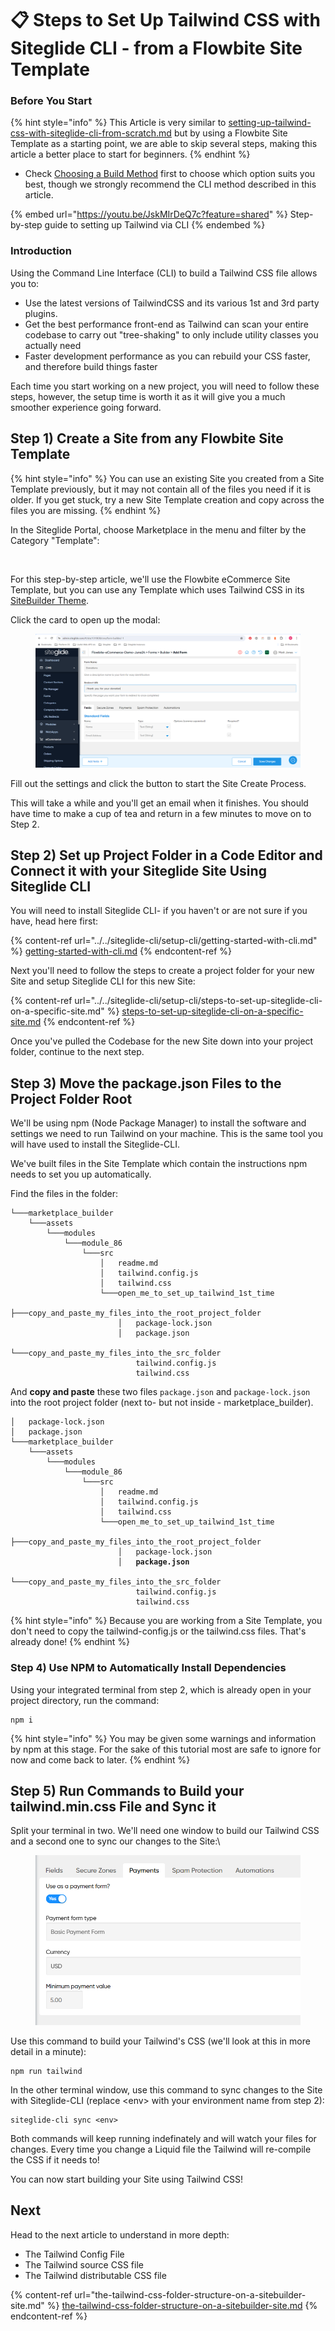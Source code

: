 # 📋 Steps to Set Up Tailwind CSS with Siteglide CLI - from a Flowbite Site Template

### Before You Start <a href="#before-you-start" id="before-you-start"></a>

{% hint style="info" %}
This Article is very similar to [setting-up-tailwind-css-with-siteglide-cli-from-scratch.md](setting-up-tailwind-css-with-siteglide-cli-from-scratch.md "mention") but by using a Flowbite Site Template as a starting point, we are able to skip several steps, making this article a better place to start for beginners.
{% endhint %}

* Check [Choosing a Build Method](tailwind-css-themes-choosing-a-build-method.md) first to choose which option suits you best, though we strongly recommend the CLI method described in this article.

{% embed url="https://youtu.be/JskMIrDeQ7c?feature=shared" %}
Step-by-step guide to setting up Tailwind via CLI
{% endembed %}

### Introduction <a href="#introduction" id="introduction"></a>

Using the Command Line Interface (CLI) to build a Tailwind CSS file allows you to:

* Use the latest versions of TailwindCSS and its various 1st and 3rd party plugins.
* Get the best performance front-end as Tailwind can scan your entire codebase to carry out "tree-shaking" to only include utility classes you actually need
* Faster development performance as you can rebuild your CSS faster, and therefore build things faster

Each time you start working on a new project, you will need to follow these steps, however, the setup time is worth it as it will give you a much smoother experience going forward.

## Step 1) Create a Site from any Flowbite Site Template <a href="#quick-start" id="quick-start"></a>

{% hint style="info" %}
You can use an existing Site you created from a Site Template previously, but it may not contain all of the files you need if it is older. If you get stuck, try a new Site Template creation and copy across the files you are missing.
{% endhint %}

In the Siteglide Portal, choose Marketplace in the menu and filter by the Category "Template":

<figure><img src="../../.gitbook/assets/image (6) (1).png" alt=""><figcaption></figcaption></figure>

For this step-by-step article, we'll use the Flowbite eCommerce Site Template, but you can use any Template which uses Tailwind CSS in its [SiteBuilder Theme](./).

Click the card to open up the modal:

<figure><img src="../../.gitbook/assets/image (1) (1) (1) (1).png" alt=""><figcaption></figcaption></figure>

Fill out the settings and click the button to start the Site Create Process.

This will take a while and you'll get an email when it finishes. You should have time to make a cup of tea and return in a few minutes to move on to Step 2.

## Step 2)  Set up Project Folder in a Code Editor and Connect it with your Siteglide Site Using Siteglide CLI

You will need to install Siteglide CLI- if you haven't or are not sure if you have, head here first:

{% content-ref url="../../siteglide-cli/setup-cli/getting-started-with-cli.md" %}
[getting-started-with-cli.md](../../siteglide-cli/setup-cli/getting-started-with-cli.md)
{% endcontent-ref %}

Next you'll need to follow the steps to create a project folder for your new Site and setup Siteglide CLI for this new Site:

{% content-ref url="../../siteglide-cli/setup-cli/steps-to-set-up-siteglide-cli-on-a-specific-site.md" %}
[steps-to-set-up-siteglide-cli-on-a-specific-site.md](../../siteglide-cli/setup-cli/steps-to-set-up-siteglide-cli-on-a-specific-site.md)
{% endcontent-ref %}

Once you've pulled the Codebase for the new Site down into your project folder, continue to the next step.

## Step 3) Move the package.json Files to the Project Folder Root

We'll be using npm (Node Package Manager) to install the software and settings we need to run Tailwind on your machine. This is the same tool you will have used to install the Siteglide-CLI.

We've built files in the Site Template which contain the instructions npm needs to set you up automatically.

Find the files in the folder:

```
└───marketplace_builder
    └───assets
        └───modules
            └───module_86
                └───src
                    │   readme.md
                    │   tailwind.config.js
                    │   tailwind.css
                    └───open_me_to_set_up_tailwind_1st_time
                        ├───copy_and_paste_my_files_into_the_root_project_folder
                        │   package-lock.json
                        │   package.json
                        └───copy_and_paste_my_files_into_the_src_folder
                            tailwind.config.js
                            tailwind.css
```

And **copy and paste** these two files `package.json` and `package-lock.json` into the root project folder (next to- but not inside - marketplace\_builder).

<pre><code>│   package-lock.json
│   package.json
└───marketplace_builder
    └───assets
        └───modules
            └───module_86
                └───src
                    │   readme.md
                    │   tailwind.config.js
                    │   tailwind.css
                    └───open_me_to_set_up_tailwind_1st_time
                        ├───copy_and_paste_my_files_into_the_root_project_folder
                        │   package-lock.json
<strong>                        │   package.json
</strong>                        └───copy_and_paste_my_files_into_the_src_folder
                            tailwind.config.js
                            tailwind.css
</code></pre>

{% hint style="info" %}
Because you are working from a Site Template, you don't need to copy the tailwind-config.js or the tailwind.css files. That's already done!
{% endhint %}

### Step 4) Use NPM to Automatically Install Dependencies

Using your integrated terminal from step 2, which is already open in your project directory, run the command:

```
npm i
```

{% hint style="info" %}
You may be given some warnings and information by npm at this stage. For the sake of this tutorial most are safe to ignore for now and come back to later.
{% endhint %}

## Step 5) Run Commands to Build your tailwind.min.css File and Sync it

Split your terminal in two. We'll need one window to build our Tailwind CSS and a second one to sync our changes to the Site:\\

<figure><img src="../../.gitbook/assets/image (2) (1) (1) (1).png" alt=""><figcaption></figcaption></figure>

Use this command to build your Tailwind's CSS (we'll look at this in more detail in a minute):

```
npm run tailwind
```

In the other terminal window, use this command to sync changes to the Site with Siteglide-CLI (replace \<env> with your environment name from step 2):

```
siteglide-cli sync <env>
```

Both commands will keep running indefinately and will watch your files for changes. Every time you change a Liquid file the Tailwind will re-compile the CSS if it needs to!

You can now start building your Site using Tailwind CSS!

## Next

Head to the next article to understand in more depth:

* The Tailwind Config File
* The Tailwind source CSS file
* The Tailwind distributable CSS file

{% content-ref url="the-tailwind-css-folder-structure-on-a-sitebuilder-site.md" %}
[the-tailwind-css-folder-structure-on-a-sitebuilder-site.md](the-tailwind-css-folder-structure-on-a-sitebuilder-site.md)
{% endcontent-ref %}
